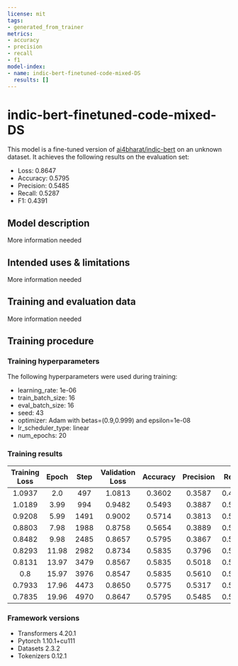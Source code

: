 ```yaml
---
license: mit
tags:
- generated_from_trainer
metrics:
- accuracy
- precision
- recall
- f1
model-index:
- name: indic-bert-finetuned-code-mixed-DS
  results: []
---
```


<!-- This model card has been generated automatically according to the information the Trainer had access to. You
should probably proofread and complete it, then remove this comment. -->

# indic-bert-finetuned-code-mixed-DS

This model is a fine-tuned version of [ai4bharat/indic-bert](https://huggingface.co/ai4bharat/indic-bert) on an unknown dataset.
It achieves the following results on the evaluation set:
- Loss: 0.8647
- Accuracy: 0.5795
- Precision: 0.5485
- Recall: 0.5287
- F1: 0.4391

## Model description

More information needed

## Intended uses & limitations

More information needed

## Training and evaluation data

More information needed

## Training procedure

### Training hyperparameters

The following hyperparameters were used during training:
- learning_rate: 1e-06
- train_batch_size: 16
- eval_batch_size: 16
- seed: 43
- optimizer: Adam with betas=(0.9,0.999) and epsilon=1e-08
- lr_scheduler_type: linear
- num_epochs: 20

### Training results

| Training Loss | Epoch | Step | Validation Loss | Accuracy | Precision | Recall | F1     |
|:-------------:|:-----:|:----:|:---------------:|:--------:|:---------:|:------:|:------:|
| 1.0937        | 2.0   | 497  | 1.0813          | 0.3602   | 0.3587    | 0.4257 | 0.2834 |
| 1.0189        | 3.99  | 994  | 0.9482          | 0.5493   | 0.3887    | 0.5246 | 0.4080 |
| 0.9208        | 5.99  | 1491 | 0.9002          | 0.5714   | 0.3813    | 0.5292 | 0.4170 |
| 0.8803        | 7.98  | 1988 | 0.8758          | 0.5654   | 0.3889    | 0.5300 | 0.4159 |
| 0.8482        | 9.98  | 2485 | 0.8657          | 0.5795   | 0.3867    | 0.5365 | 0.4228 |
| 0.8293        | 11.98 | 2982 | 0.8734          | 0.5835   | 0.3796    | 0.5298 | 0.4214 |
| 0.8131        | 13.97 | 3479 | 0.8567          | 0.5835   | 0.5018    | 0.5414 | 0.4350 |
| 0.8           | 15.97 | 3976 | 0.8547          | 0.5835   | 0.5610    | 0.5460 | 0.4361 |
| 0.7933        | 17.96 | 4473 | 0.8650          | 0.5775   | 0.5317    | 0.5252 | 0.4373 |
| 0.7835        | 19.96 | 4970 | 0.8647          | 0.5795   | 0.5485    | 0.5287 | 0.4391 |


### Framework versions

- Transformers 4.20.1
- Pytorch 1.10.1+cu111
- Datasets 2.3.2
- Tokenizers 0.12.1
